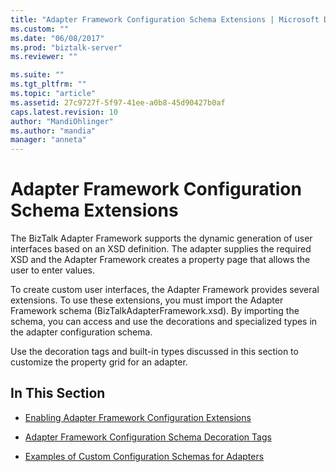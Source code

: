 ```yaml
---
title: "Adapter Framework Configuration Schema Extensions | Microsoft Docs"
ms.custom: ""
ms.date: "06/08/2017"
ms.prod: "biztalk-server"
ms.reviewer: ""

ms.suite: ""
ms.tgt_pltfrm: ""
ms.topic: "article"
ms.assetid: 27c9727f-5f97-41ee-a0b8-45d90427b0af
caps.latest.revision: 10
author: "MandiOhlinger"
ms.author: "mandia"
manager: "anneta"
---
```

# Adapter Framework Configuration Schema Extensions
The BizTalk Adapter Framework supports the dynamic generation of user interfaces based on an XSD definition. The adapter supplies the required XSD and the Adapter Framework creates a property page that allows the user to enter values.  
  
 To create custom user interfaces, the Adapter Framework provides several extensions. To use these extensions, you must import the Adapter Framework schema (BizTalkAdapterFramework.xsd). By importing the schema, you can access and use the decorations and specialized types in the adapter configuration schema.  
  
 Use the decoration tags and built-in types discussed in this section to customize the property grid for an adapter.  
  
## In This Section  
  
-   [Enabling Adapter Framework Configuration Extensions](../core/enabling-adapter-framework-configuration-extensions.md)  
  
-   [Adapter Framework Configuration Schema Decoration Tags](../core/adapter-framework-configuration-schema-decoration-tags.md)  
  
-   [Examples of Custom Configuration Schemas for Adapters](../core/examples-of-custom-configuration-schemas-for-adapters.md)